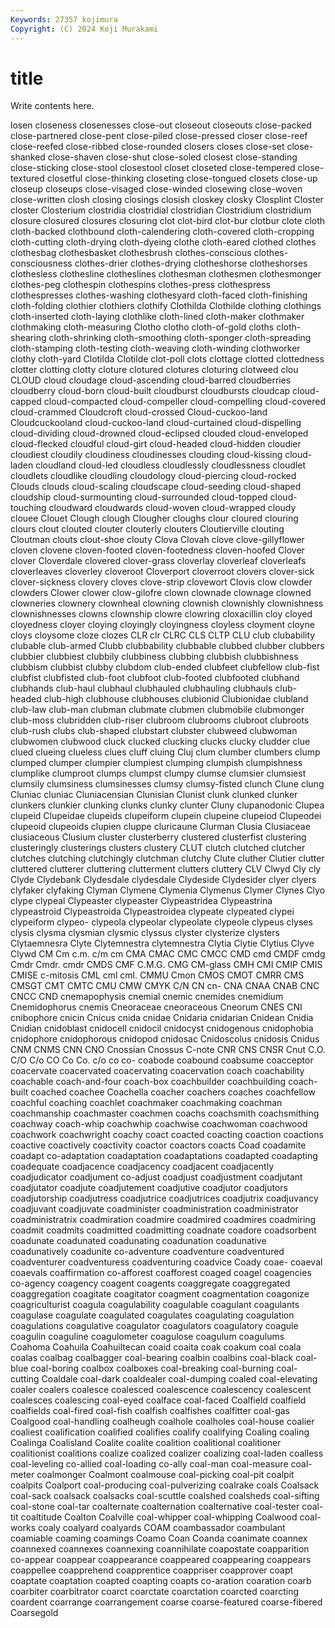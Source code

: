 ```yaml
---
Keywords: 27357 kojimura
Copyright: (C) 2024 Koji Murakami
---
```


# title

Write contents here.



losen closeness closenesses close-out closeout
closeouts close-packed close-partnered close-pent close-piled close-pressed closer close-reef close-reefed close-ribbed
close-rounded closers closes close-set close-shanked close-shaven close-shut close-soled closest close-standing
close-sticking close-stool closestool closet closeted close-tempered close-textured closetful close-thinking closeting
close-tongued closets close-up closeup closeups close-visaged close-winded closewing close-woven close-written
closh closing closings closish closkey closky Closplint Closter closter Closterium
clostridia clostridial clostridian Clostridium clostridium closure closured closures closuring clot
clot-bird clot-bur clotbur clote cloth cloth-backed clothbound cloth-calendering cloth-covered cloth-cropping
cloth-cutting cloth-drying cloth-dyeing clothe cloth-eared clothed clothes clothesbag clothesbasket clothesbrush
clothes-conscious clothes-consciousness clothes-drier clothes-drying clotheshorse clotheshorses clothesless clothesline clotheslines clothesman
clothesmen clothesmonger clothes-peg clothespin clothespins clothes-press clothespress clothespresses clothes-washing clothesyard
cloth-faced cloth-finishing cloth-folding clothier clothiers clothify Clothilda Clothilde clothing clothings
cloth-inserted cloth-laying clothlike cloth-lined cloth-maker clothmaker clothmaking cloth-measuring Clotho clotho
cloth-of-gold cloths cloth-shearing cloth-shrinking cloth-smoothing cloth-sponger cloth-spreading cloth-stamping cloth-testing cloth-weaving
cloth-winding clothworker clothy cloth-yard Clotilda Clotilde clot-poll clots clottage clotted
clottedness clotter clotting clotty cloture clotured clotures cloturing clotweed clou
CLOUD cloud cloudage cloud-ascending cloud-barred cloudberries cloudberry cloud-born cloud-built cloudburst
cloudbursts cloudcap cloud-capped cloud-compacted cloud-compeller cloud-compelling cloud-covered cloud-crammed Cloudcroft cloud-crossed
Cloud-cuckoo-land Cloudcuckooland cloud-cuckoo-land cloud-curtained cloud-dispelling cloud-dividing cloud-drowned cloud-eclipsed clouded cloud-enveloped
cloud-flecked cloudful cloud-girt cloud-headed cloud-hidden cloudier cloudiest cloudily cloudiness cloudinesses
clouding cloud-kissing cloud-laden cloudland cloud-led cloudless cloudlessly cloudlessness cloudlet cloudlets
cloudlike cloudling cloudology cloud-piercing cloud-rocked Clouds clouds cloud-scaling cloudscape cloud-seeding
cloud-shaped cloudship cloud-surmounting cloud-surrounded cloud-topped cloud-touching cloudward cloudwards cloud-woven cloud-wrapped
cloudy clouee Clouet Clough clough Clougher cloughs clour cloured clouring
clours clout clouted clouter clouterly clouters Cloutierville clouting Cloutman clouts
clout-shoe clouty Clova Clovah clove clove-gillyflower cloven clovene cloven-footed cloven-footedness
cloven-hoofed Clover clover Cloverdale clovered clover-grass cloverlay cloverleaf cloverleafs cloverleaves
cloverley cloveroot Cloverport cloverroot clovers clover-sick clover-sickness clovery cloves clove-strip
clovewort Clovis clow clowder clowders Clower clower clow-gilofre clown clownade
clownage clowned clowneries clownery clownheal clowning clownish clownishly clownishness clownishnesses
clowns clownship clowre clowring cloxacillin cloy cloyed cloyedness cloyer cloying
cloyingly cloyingness cloyless cloyment cloyne cloys cloysome cloze clozes CLR
clr CLRC CLS CLTP CLU club clubability clubable club-armed Clubb
clubbability clubbable clubbed clubber clubbers clubbier clubbiest clubbily clubbiness clubbing
clubbish clubbishness clubbism clubbist clubby clubdom club-ended clubfeet clubfellow club-fist
clubfist clubfisted club-foot clubfoot club-footed clubfooted clubhand clubhands club-haul clubhaul
clubhauled clubhauling clubhauls club-headed club-high clubhouse clubhouses clubionid Clubionidae clubland
club-law club-man clubman clubmate clubmen clubmobile clubmonger club-moss clubridden club-riser
clubroom clubrooms clubroot clubroots club-rush clubs club-shaped clubstart clubster clubweed
clubwoman clubwomen clubwood cluck clucked clucking clucks clucky cludder clue
clued clueing clueless clues cluff cluing Cluj clum clumber clumbers
clump clumped clumper clumpier clumpiest clumping clumpish clumpishness clumplike clumproot
clumps clumpst clumpy clumse clumsier clumsiest clumsily clumsiness clumsinesses clumsy
clumsy-fisted clunch Clune clung Cluniac cluniac Cluniacensian Clunisian Clunist clunk
clunked clunker clunkers clunkier clunking clunks clunky clunter Cluny clupanodonic
Clupea clupeid Clupeidae clupeids clupeiform clupein clupeine clupeiod Clupeodei clupeoid
clupeoids clupien cluppe cluricaune Clurman Clusia Clusiaceae clusiaceous Clusium cluster
clusterberry clustered clusterfist clustering clusteringly clusterings clusters clustery CLUT clutch
clutched clutcher clutches clutching clutchingly clutchman clutchy Clute cluther Clutier
clutter cluttered clutterer cluttering clutterment clutters cluttery CLV Clwyd Cly
cly Clyde Clydebank Clydesdale clydesdale Clydeside Clydesider clyer clyers clyfaker
clyfaking Clyman Clymene Clymenia Clymenus Clymer Clynes Clyo clype clypeal
Clypeaster clypeaster Clypeastridea Clypeastrina clypeastroid Clypeastroida Clypeastroidea clypeate clypeated clypei
clypeiform clypeo- clypeola clypeolar clypeolate clypeole clypeus clyses clysis clysma
clysmian clysmic clyssus clyster clysterize clysters Clytaemnesra Clyte Clytemnestra clytemnestra
Clytia Clytie Clytius Clyve Clywd CM Cm c.m. c/m cm
CMA CMAC CMC CMCC CMD cmd CMDF cmdg Cmdr Cmdr.
cmdr CMDS CMF C.M.G. CMG CM-glass CMH CMI CMIP CMIS
CMISE c-mitosis CML cml cml. CMMU Cmon CMOS CMOT CMRR
CMS CMSGT CMT CMTC CMU CMW CMYK C/N CN cn-
CNA CNAA CNAB CNC CNCC CND cnemapophysis cnemial cnemic cnemides
cnemidium Cnemidophorus cnemis Cneoraceae cneoraceous Cneorum CNES CNI cnibophore cnicin
Cnicus cnida cnidae Cnidaria cnidarian Cnidean Cnidia Cnidian cnidoblast cnidocell
cnidocil cnidocyst cnidogenous cnidophobia cnidophore cnidophorous cnidopod cnidosac Cnidoscolus cnidosis
Cnidus CNM CNMS CNN CNO Cnossian Cnossus C-note CNR CNS
CNSR Cnut C.O. C/O C/o CO Co Co. c/o co
co- coabode coabound coabsume coacceptor coacervate coacervated coacervating coacervation coach
coachability coachable coach-and-four coach-box coachbuilder coachbuilding coach-built coached coachee Coachella
coacher coachers coaches coachfellow coachful coaching coachlet coachmaker coachmaking coachman
coachmanship coachmaster coachmen coachs coachsmith coachsmithing coachway coach-whip coachwhip coachwise
coachwoman coachwood coachwork coachwright coachy coact coacted coacting coaction coactions
coactive coactively coactivity coactor coactors coacts Coad coadamite coadapt co-adaptation
coadaptation coadaptations coadapted coadapting coadequate coadjacence coadjacency coadjacent coadjacently coadjudicator
coadjument co-adjust coadjust coadjustment coadjutant coadjutator coadjute coadjutement coadjutive coadjutor
coadjutors coadjutorship coadjutress coadjutrice coadjutrices coadjutrix coadjuvancy coadjuvant coadjuvate coadminister
coadministration coadministrator coadministratrix coadmiration coadmire coadmired coadmires coadmiring coadmit coadmits
coadmitted coadmitting coadnate coadore coadsorbent coadunate coadunated coadunating coadunation coadunative
coadunatively coadunite co-adventure coadventure coadventured coadventurer coadventuress coadventuring coadvice Coady
coae- coaeval coaevals coaffirmation co-afforest coafforest coaged coagel coagencies co-agency
coagency coagent coagents coaggregate coaggregated coaggregation coagitate coagitator coagment coagmentation
coagonize coagriculturist coagula coagulability coagulable coagulant coagulants coagulase coagulate coagulated
coagulates coagulating coagulation coagulations coagulative coagulator coagulators coagulatory coagule coagulin
coaguline coagulometer coagulose coagulum coagulums Coahoma Coahuila Coahuiltecan coaid coaita
coak coakum coal coala coalas coalbag coalbagger coal-bearing coalbin coalbins
coal-black coal-blue coal-boring coalbox coalboxes coal-breaking coal-burning coal-cutting Coaldale coal-dark
coaldealer coal-dumping coaled coal-elevating coaler coalers coalesce coalesced coalescence coalescency
coalescent coalesces coalescing coal-eyed coalface coal-faced Coalfield coalfield coalfields coal-fired
coal-fish coalfish coalfishes coalfitter coal-gas Coalgood coal-handling coalheugh coalhole coalholes
coal-house coalier coaliest coalification coalified coalifies coalify coalifying Coaling coaling
Coalinga Coalisland Coalite coalite coalition coalitional coalitioner coalitionist coalitions coalize
coalized coalizer coalizing coal-laden coalless coal-leveling co-allied coal-loading co-ally coal-man
coal-measure coal-meter coalmonger Coalmont coalmouse coal-picking coal-pit coalpit coalpits Coalport
coal-producing coal-pulverizing coalrake coals Coalsack coal-sack coalsack coalsacks coal-scuttle coalshed
coalsheds coal-sifting coal-stone coal-tar coalternate coalternation coalternative coal-tester coal-tit coaltitude
Coalton Coalville coal-whipper coal-whipping Coalwood coal-works coaly coalyard coalyards COAM
coambassador coambulant coamiable coaming coamings Coamo Coan Coanda coanimate coannex
coannexed coannexes coannexing coannihilate coapostate coapparition co-appear coappear coappearance coappeared
coappearing coappears coappellee coapprehend coapprentice coappriser coapprover coapt coaptate coaptation
coapted coapting coapts co-aration coaration coarb coarbiter coarbitrator coarct coarctate
coarctation coarcted coarcting coardent coarrange coarrangement coarse coarse-featured coarse-fibered Coarsegold
